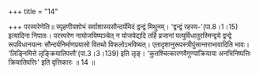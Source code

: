 +++
title = "14"

+++
परस्परेणेति॥ स्पृहणीयशोभं सर्वाशास्यसौन्दर्यमिदं द्वन्द्वं मिथुनम्। 'द्वन्द्वं रहस्य-'(पा.8।1।15) इत्यादिना निपातः। परस्परेण नायोजयिष्यञ्चेत् न योजयेद्यदि तर्हि प्रजानां पत्युर्विधातुरस्मिन्द्वये द्वन्द्वे रूपविधानयत्नः सौन्दर्यनिर्माणप्रयासो वितथो विफलोऽभविष्यत्। एतादृशानुरूपस्त्रीपुंसान्तराभावादिति भावः। 'लिङ्निमित्ते लृङ्क्रियातिपत्तौ'(पा.3।3।139) इति लृङ्। 'कुतश्चित्कारणवैगुण्याक्रियाया अनभिनिष्पत्तिः क्रियातिपत्तिः' इति वृत्तिकारः ॥ 14 ॥